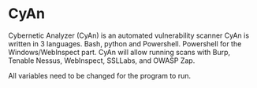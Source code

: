 # CyAn
Cybernetic Analyzer (CyAn) is an automated vulnerability scanner
CyAn is written in 3 languages.  Bash, python and Powershell.  Powershell for the Windows/WebInspect part.
CyAn will allow running scans with Burp, Tenable Nessus, WebInspect, SSLLabs, and OWASP Zap.

All variables need to be changed for the program to run.  
